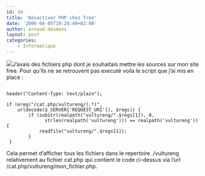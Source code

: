 ```yaml
---
id: 34
title: 'Désactiver PHP chez free'
date: '2006-04-05T19:24:49+02:00'
author: arnaud.desmons
layout: post
categories:
    - Informatique
---
```


![](http://linuxfr.org/images/section/PHP.png)J’avais des fichiers php dont je souhaitais mettre les sources sur mon site free. Pour qu’ils ne se retrouvent pas executé voila le script que j’ai mis en place :

```

header("Content-Type: text/plain");

if (ereg("/cat.php/vultureng/(.*)",
    urldecode($_SERVER['REQUEST_URI']), $regs)) {
        if (substr(realpath("vultureng/".$regs[1]), 0,
              strlen(realpath('vultureng'))) == realpath('vultureng')) {
            readfile("vultureng/".$regs[1]);
        }
 }
```

Cela permet d’afficher tous les fichiers dans le repertoire ./vultureng relativement au fichier cat.php qui contient le code ci-dessus via l’url /cat.php/vultureng/mon\_fichier.php.